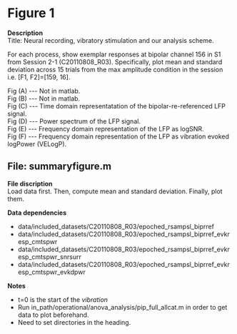 # Figure 1 #

**Description** <br />
 Title: Neural recording, vibratory stimulation and our analysis scheme. 

 For each process, show exemplar responses at bipolar channel 156 in S1 from Session 2-1 (C20110808_R03). Specifically, plot mean and standard deviation across 15 trials from the max amplitude condition in the session i.e. [F1, F2]=[159, 16].

 Fig (A) --- Not in matlab. <br />
 Fig (B) --- Not in matlab. <br />
 Fig (C) --- Time domain representatation of the bipolar-re-referenced LFP signal. <br />
 Fig (D) --- Power spectrum of the LFP signal. <br />
 Fig (E) --- Frequency domain representation of the LFP as logSNR. <br /> 
 Fig (F) --- Frequency domain representation of the LFP as vibration evoked logPower (VELogP). <br />
 
 
## File: summaryfigure.m ##

**File discription** <br />
 Load data first. Then, compute mean and standard deviation. Finally, plot them.
 
**Data dependencies**
+ data/included_datasets/C20110808_R03/epoched_rsampsl_biprref 
+ data/included_datasets/C20110808_R03/epoched_rsampsl_biprref_evkresp_cmtspwr
+ data/included_datasets/C20110808_R03/epoched_rsampsl_biprref_evkresp_cmtspwr_snrsurr
+ data/included_datasets/C20110808_R03/epoched_rsampsl_biprref_evkresp_cmtspwr_evkdpwr

**Notes** 
+ t=0 is the start of the *vibration* 
+ Run in_path/operational/anova_analysis/pip_full_allcat.m in order to get data to plot beforehand.
+ Need to set directories in the heading.
